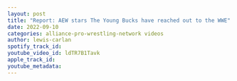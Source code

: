 ```yaml
---
layout: post
title: "Report: AEW stars The Young Bucks have reached out to the WWE"
date: 2022-09-10
categories: alliance-pro-wrestling-network videos
author: lewis-carlan
spotify_track_id: 
youtube_video_id: ldTR7B1Tavk
apple_track_id: 
youtube_metadata: 
---
```

